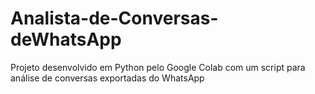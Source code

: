 # Analista-de-Conversas-deWhatsApp
Projeto desenvolvido em Python pelo Google Colab com um script para análise de conversas exportadas do WhatsApp
